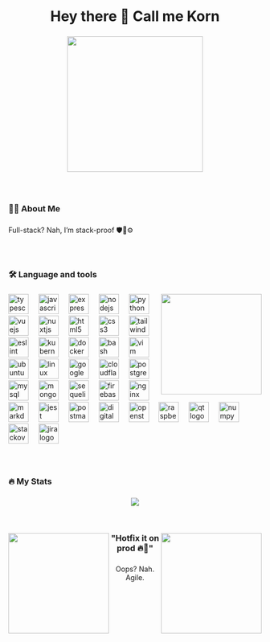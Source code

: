 <h1 align="center">Hey there 👋 Call me Korn</h1>

###

<div align="center">
  <img height="270" src="https://media4.giphy.com/media/v1.Y2lkPTc5MGI3NjExM3RsdWVsYmc2N3pwM3NxMjlsbWhteHByY3doNnFnbWZtbHQ4Y3JtbyZlcD12MV9pbnRlcm5hbF9naWZfYnlfaWQmY3Q9Zw/QIl0CL2kd7sICgfqk0/giphy.gif"  />
</div>

###

<br clear="both">

<h3 align="left">🧑‍💻 About Me</h3>

###

<p align="left">Full-stack? Nah, I’m stack-proof 🛡️💾⚙️</p>

###

<br clear="both">

<h3 align="left">🛠 Language and tools</h3>

###

<img align="right" height="200" src="https://media2.giphy.com/media/v1.Y2lkPTc5MGI3NjExcTBpM2o4OHQzZTJpbjd0eGJxeWN2bzYwMWVtczM1dnV5M24zaW9wNCZlcD12MV9pbnRlcm5hbF9naWZfYnlfaWQmY3Q9cw/MA2k5iLXwtdEqjEYY3/giphy.gif"  />

###

<div align="left">
  <img src="https://cdn.jsdelivr.net/gh/devicons/devicon/icons/typescript/typescript-plain.svg" height="40" alt="typescript logo"  />
  <img width="12" />
  <img src="https://cdn.jsdelivr.net/gh/devicons/devicon/icons/javascript/javascript-original.svg" height="40" alt="javascript logo"  />
  <img width="12" />
  <img src="https://cdn.simpleicons.org/express/000000" height="40" alt="express logo"  />
  <img width="12" />
  <img src="https://cdn.simpleicons.org/nodedotjs/339933" height="40" alt="nodejs logo"  />
  <img width="12" />
  <img src="https://cdn.jsdelivr.net/gh/devicons/devicon/icons/python/python-original.svg" height="40" alt="python logo"  />
  <img width="12" />
  <img src="https://cdn.simpleicons.org/vuedotjs/4FC08D" height="40" alt="vuejs logo"  />
  <img width="12" />
  <img src="https://cdn.simpleicons.org/nuxt/00DC82" height="40" alt="nuxtjs logo"  />
  <img width="12" />
  <img src="https://cdn.jsdelivr.net/gh/devicons/devicon/icons/html5/html5-original.svg" height="40" alt="html5 logo"  />
  <img width="12" />
  <img src="https://cdn.simpleicons.org/css3/1572B6" height="40" alt="css3 logo"  />
  <img width="12" />
  <img src="https://cdn.simpleicons.org/tailwindcss/06B6D4" height="40" alt="tailwindcss logo"  />
  <img width="12" />
  <img src="https://cdn.jsdelivr.net/gh/devicons/devicon/icons/eslint/eslint-original.svg" height="40" alt="eslint logo"  />
  <img width="12" />
  <img src="https://cdn.jsdelivr.net/gh/devicons/devicon/icons/kubernetes/kubernetes-plain.svg" height="40" alt="kubernetes logo"  />
  <img width="12" />
  <img src="https://cdn.jsdelivr.net/gh/devicons/devicon/icons/docker/docker-plain-wordmark.svg" height="40" alt="docker logo"  />
  <img width="12" />
  <img src="https://cdn.jsdelivr.net/gh/devicons/devicon/icons/bash/bash-original.svg" height="40" alt="bash logo"  />
  <img width="12" />
  <img src="https://cdn.jsdelivr.net/gh/devicons/devicon/icons/vim/vim-original.svg" height="40" alt="vim logo"  />
  <img width="12" />
  <img src="https://cdn.jsdelivr.net/gh/devicons/devicon/icons/ubuntu/ubuntu-plain.svg" height="40" alt="ubuntu logo"  />
  <img width="12" />
  <img src="https://cdn.jsdelivr.net/gh/devicons/devicon/icons/linux/linux-original.svg" height="40" alt="linux logo"  />
  <img width="12" />
  <img src="https://cdn.jsdelivr.net/gh/devicons/devicon/icons/googlecloud/googlecloud-original.svg" height="40" alt="googlecloud logo"  />
  <img width="12" />
  <img src="https://skillicons.dev/icons?i=cloudflare" height="40" alt="cloudflare logo"  />
  <img width="12" />
  <img src="https://cdn.simpleicons.org/postgresql/4169E1" height="40" alt="postgresql logo"  />
  <img width="12" />
  <img src="https://cdn.simpleicons.org/mysql/4479A1" height="40" alt="mysql logo"  />
  <img width="12" />
  <img src="https://cdn.simpleicons.org/mongodb/47A248" height="40" alt="mongodb logo"  />
  <img width="12" />
  <img src="https://cdn.jsdelivr.net/gh/devicons/devicon/icons/sequelize/sequelize-original.svg" height="40" alt="sequelize logo"  />
  <img width="12" />
  <img src="https://cdn.jsdelivr.net/gh/devicons/devicon/icons/firebase/firebase-plain.svg" height="40" alt="firebase logo"  />
  <img width="12" />
  <img src="https://cdn.jsdelivr.net/gh/devicons/devicon/icons/nginx/nginx-original.svg" height="40" alt="nginx logo"  />
  <img width="12" />
  <img src="https://cdn.jsdelivr.net/gh/devicons/devicon/icons/markdown/markdown-original.svg" height="40" alt="markdown logo"  />
  <img width="12" />
  <img src="https://cdn.jsdelivr.net/gh/devicons/devicon/icons/jest/jest-plain.svg" height="40" alt="jest logo"  />
  <img width="12" />
  <img src="https://cdn.simpleicons.org/postman/FF6C37" height="40" alt="postman logo"  />
  <img width="12" />
  <img src="https://cdn.simpleicons.org/digitalocean/0080FF" height="40" alt="digitalocean logo"  />
  <img width="12" />
  <img src="https://cdn.simpleicons.org/openstack/ED1944" height="40" alt="openstack logo"  />
  <img width="12" />
  <img src="https://cdn.jsdelivr.net/gh/devicons/devicon/icons/raspberrypi/raspberrypi-original.svg" height="40" alt="raspberrypi logo"  />
  <img width="12" />
  <img src="https://cdn.jsdelivr.net/gh/devicons/devicon/icons/qt/qt-original.svg" height="40" alt="qt logo"  />
  <img width="12" />
  <img src="https://cdn.jsdelivr.net/gh/devicons/devicon/icons/numpy/numpy-original.svg" height="40" alt="numpy logo"  />
  <img width="12" />
  <img src="https://cdn.simpleicons.org/stackoverflow/F58025" height="40" alt="stackoverflow logo"  />
  <img width="12" />
  <img src="https://cdn.simpleicons.org/jira/0052CC" height="40" alt="jira logo"  />
</div>

###

<br clear="both">

<h3 align="left">🔥 My Stats</h3>

###

<div align="center">
  
![](https://nirzak-streak-stats.vercel.app/?user=iamkorun&theme=transparent&exclude_days=Sun%2CSat&hide_current_streak=true)

</div>

<br clear="both">

###

<img align="left" height="200" src="https://media2.giphy.com/media/v1.Y2lkPTc5MGI3NjExNGY5ZDl3NWUyazJoa2JiMGpiaXd5NWFtZjlqc284cjBqYjkwOG9uMCZlcD12MV9pbnRlcm5hbF9naWZfYnlfaWQmY3Q9cw/jXS1cUsqSYizZXhGJ5/giphy.gif"  />

###

<img align="right" height="200" src="https://media1.giphy.com/media/v1.Y2lkPTc5MGI3NjExNnFlOWcwNjkzeGd4MmNhZXUxZmg0dTZyMW4zeWFvbzc0b29oOWFyNiZlcD12MV9pbnRlcm5hbF9naWZfYnlfaWQmY3Q9cw/kySkgyFG71LyCPqT0E/giphy.gif"  />

###

<h3 align="center">"Hotfix it on prod 🔥🧯"</h3>

###

<p align="center">Oops? Nah. Agile.</p>

###
